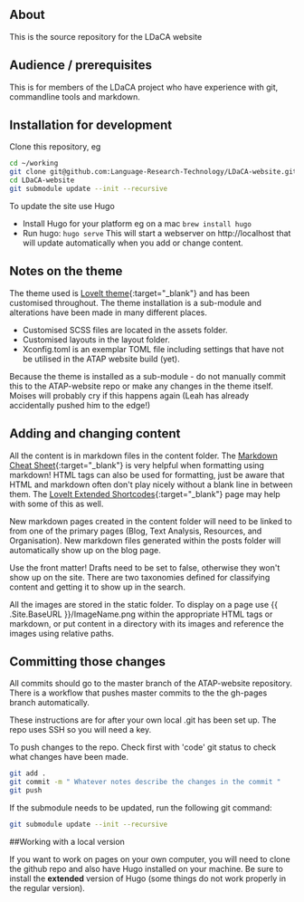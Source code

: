 ## About

This is the source repository for the LDaCA website

## Audience / prerequisites

This is for members of the LDaCA project who have experience with git, commandline tools and markdown.


## Installation for development

Clone this repository, eg

```bash
cd ~/working
git clone git@github.com:Language-Research-Technology/LDaCA-website.git 
cd LDaCA-website
git submodule update --init --recursive

```

To update the site use Hugo

-  Install Hugo for your platform eg on a mac `brew install hugo`
-  Run hugo: `hugo serve` 
   This will start a webserver on http://localhost that will update automatically when you add or change content.

## Notes on the theme

The theme used is [LoveIt theme](https://hugoloveit.com/){:target="_blank"} and has been customised throughout. The theme installation is a sub-module and alterations have been made in many different places.

- Customised SCSS files are located in the assets folder.
- Customised layouts in the layout folder.
- Xconfig.toml is an exemplar TOML file including settings that have not be utilised in the ATAP website build (yet).

Because the theme is installed as a sub-module - do not manually commit this to the ATAP-website repo or make any changes in the theme itself. Moises will probably cry if this happens again (Leah has already accidentally pushed him to the edge!)

## Adding and changing content



All the content is in markdown files in the content folder. The
[Markdown Cheat Sheet](https://www.markdownguide.org/cheat-sheet/){:target="_blank"} is very helpful when formatting using markdown! HTML tags can also be used for formatting, just be aware that HTML and markdown often don't play nicely without a blank line in between them. The [LoveIt Extended Shortcodes](https://hugoloveit.com/theme-documentation-extended-shortcodes/){:target="_blank"} page may help with some of this as well.

New markdown pages created in the content folder will need to be linked to from one of the primary pages (Blog, Text Analysis, Resources, and Organisation). New markdown files generated within the posts folder will automatically show up on the blog page.

Use the front matter! Drafts need to be set to false, otherwise they won't show up on the site. There are two taxonomies defined for classifying content and getting it to show up in the search. 

All the images are stored in the static folder. To display on a page use
{{ .Site.BaseURL }}/ImageName.png within the appropriate HTML tags or markdown, or put content in a directory with its images and reference the images using relative paths.

## Committing those changes

All commits should go to the master branch of the ATAP-website repository. There is a workflow that pushes master commits to the the gh-pages branch automatically.

These instructions are for after your own local .git has been set up. The repo uses SSH so you will need a key.

To push changes to the repo. Check first with 'code' git status 
to check what changes have been made.

```bash
git add .
git commit -m " Whatever notes describe the changes in the commit "
git push
```

If the submodule needs to be updated, run the following git command:
 
```bash
git submodule update --init --recursive
```
##Working with a local version

If you want to work on pages on your own computer, you will need to clone the github repo and also have Hugo installed on your machine. Be sure to install the **extended** version of Hugo (some things do not work properly in the regular version).
